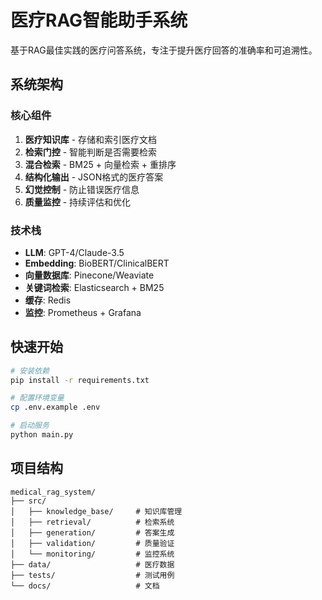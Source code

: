 # 医疗RAG智能助手系统

基于RAG最佳实践的医疗问答系统，专注于提升医疗回答的准确率和可追溯性。

## 系统架构

### 核心组件
1. **医疗知识库** - 存储和索引医疗文档
2. **检索门控** - 智能判断是否需要检索
3. **混合检索** - BM25 + 向量检索 + 重排序
4. **结构化输出** - JSON格式的医疗答案
5. **幻觉控制** - 防止错误医疗信息
6. **质量监控** - 持续评估和优化

### 技术栈
- **LLM**: GPT-4/Claude-3.5
- **Embedding**: BioBERT/ClinicalBERT
- **向量数据库**: Pinecone/Weaviate
- **关键词检索**: Elasticsearch + BM25
- **缓存**: Redis
- **监控**: Prometheus + Grafana

## 快速开始

```bash
# 安装依赖
pip install -r requirements.txt

# 配置环境变量
cp .env.example .env

# 启动服务
python main.py
```

## 项目结构

```
medical_rag_system/
├── src/
│   ├── knowledge_base/     # 知识库管理
│   ├── retrieval/          # 检索系统
│   ├── generation/         # 答案生成
│   ├── validation/         # 质量验证
│   └── monitoring/         # 监控系统
├── data/                   # 医疗数据
├── tests/                  # 测试用例
└── docs/                   # 文档
```

